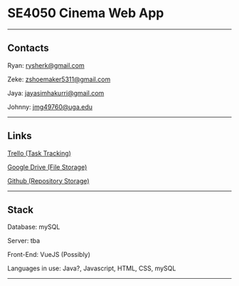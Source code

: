 # SE4050 Cinema Web App

___

## Contacts

Ryan: rysherk@gmail.com

Zeke: zshoemaker5311@gmail.com

Jaya: jayasimhakurri@gmail.com

Johnny: jmg49760@uga.edu

___

## Links

[Trello (Task Tracking)](https://trello.com/b/sxKx3Hlk/)

[Google Drive (File Storage)](https://drive.google.com/drive/folders/1E4fY52VFeeQZayszDXv8BV4lLi5Vg0Jj?usp=sharing)

[Github (Repository Storage)](https://github.com/calmhand/SE4050-project)

___

## Stack

Database: mySQL

Server: tba

Front-End: VueJS (Possibly)

Languages in use: Java?, Javascript, HTML, CSS, mySQL

___
